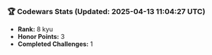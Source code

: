 ### 🏆 Codewars Stats (Updated: 2025-04-13 11:04:27 UTC)

- **Rank:** 8 kyu
- **Honor Points:** 3
- **Completed Challenges:** 1
